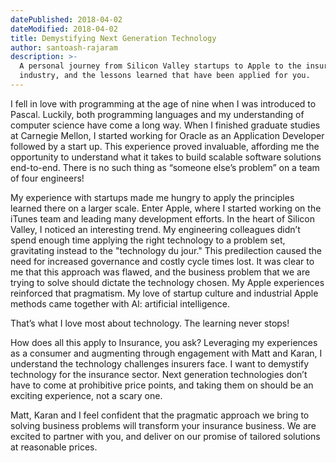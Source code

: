 ```yaml
---
datePublished: 2018-04-02
dateModified: 2018-04-02
title: Demystifying Next Generation Technology
author: santoash-rajaram
description: >-
  A personal journey from Silicon Valley startups to Apple to the insurance
  industry, and the lessons learned that have been applied for you.
---
```


I fell in love with programming at the age of nine when I was introduced to
Pascal. Luckily, both programming languages and my understanding of computer
science have come a long way. When I finished graduate studies at Carnegie
Mellon, I started working for Oracle as an Application Developer followed by a
start up. This experience proved invaluable, affording me the opportunity to
understand what it takes to build scalable software solutions end-to-end. There
is no such thing as “someone else’s problem” on a team of four engineers!

My experience with startups made me hungry to apply the principles learned there
on a larger scale. Enter Apple, where I started working on the iTunes team and
leading many development efforts. In the heart of Silicon Valley, I noticed an
interesting trend. My engineering colleagues didn’t spend enough time applying
the right technology to a problem set, gravitating instead to the
&quot;technology du jour.&quot; This predilection caused the need for increased
governance and costly cycle times lost. It was clear to me that this approach
was flawed, and the business problem that we are trying to solve should dictate
the technology chosen. My Apple experiences reinforced that pragmatism. My love
of startup culture and industrial Apple methods came together with AI:
artificial intelligence.

That’s what I love most about technology. The learning never stops!

How does all this apply to Insurance, you ask? Leveraging my experiences as a
consumer and augmenting through engagement with Matt and Karan, I understand the
technology challenges insurers face. I want to demystify technology for the
insurance sector. Next generation technologies don’t have to come at prohibitive
price points, and taking them on should be an exciting experience, not a scary
one.

Matt, Karan and I feel confident that the pragmatic approach we bring to solving
business problems will transform your insurance business. We are excited to
partner with you, and deliver on our promise of tailored solutions at reasonable
prices.
